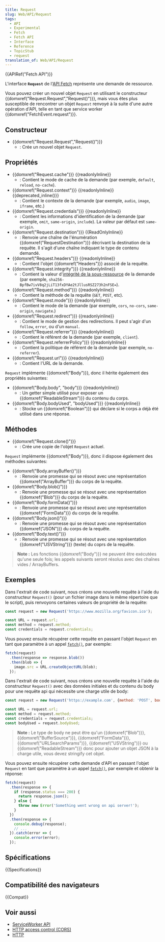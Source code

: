 ```yaml
---
title: Request
slug: Web/API/Request
tags:
  - API
  - Experimental
  - Fetch
  - Fetch API
  - Interface
  - Reference
  - TopicStub
  - request
translation_of: Web/API/Request
---
```


{{APIRef("Fetch API")}}

L'interface **`Request`** de l'[API Fetch](/fr/docs/Web/API/Fetch_API) représente une demande de ressource.

Vous pouvez créer un nouvel objet `Request` en utilisant le constructeur {{domxref("Request.Request","Request()")}}, mais vous êtes plus susceptible de rencontrer un objet `Request` renvoyé à la suite d'une autre opération d'API, telle en tant que service worker {{domxref("FetchEvent.request")}}.

## Constructeur

- {{domxref("Request.Request","Request()")}}
  - : Crée un nouvel objet `Request`.

## Propriétés

- {{domxref("Request.cache")}} {{readonlyInline}}
  - : Contient le mode de cache de la demande (par exemple, `default`, `reload`, `no-cache`).
- {{domxref("Request.context")}} {{readonlyInline}} {{deprecated_inline()}}
  - : Contient le contexte de la demande (par exemple, `audio`, `image`, `iframe`, etc.)
- {{domxref("Request.credentials")}} {{readonlyInline}}
  - : Contient les informations d'identification de la demande (par exemple, `omit`, `same-origin`, `include`). La valeur par défaut est `same-origin`.
- {{domxref("Request.destination")}} {{ReadOnlyInline}}
  - : Renvoie une chaîne de l'énumération {{domxref("RequestDestination")}} décrivant la destination de la requête. Il s'agit d'une chaîne indiquant le type de contenu demandé.
- {{domxref("Request.headers")}} {{readonlyInline}}
  - : Contient l'objet {{domxref("Headers")}} associé de la requête.
- {{domxref("Request.integrity")}} {{readonlyInline}}
  - : Contient la valeur d'[intégrité de la sous-ressource](/fr/docs/Web/Security/Subresource_Integrity) de la demande (par exemple, `sha256-BpfBw7ivV8q2jLiT13fxDYAe2tJllusRSZ273h2nFSE=`).
- {{domxref("Request.method")}} {{readonlyInline}}
  - : Contient la méthode de la requête (`GET`, `POST`, etc).
- {{domxref("Request.mode")}} {{readonlyInline}}
  - : Contient le mode de la demande (par exemple, `cors`, `no-cors`, `same-origin`, `navigate`.)
- {{domxref("Request.redirect")}} {{readonlyinline}}
  - : Contient le mode de gestion des redirections. Il peut s'agir d'un `follow`, `error`, ou d'un `manual`.
- {{domxref("Request.referrer")}} {{readonlyInline}}
  - : Contient le référent de la demande (par exemple, `client`).
- {{domxref("Request.referrerPolicy")}} {{readonlyInline}}
  - : Contient la politique de référent de la demande (par exemple, `no-referrer`).
- {{domxref("Request.url")}} {{readonlyInline}}
  - : Contient l'URL de la demande.

`Request` implémente {{domxref("Body")}}, donc il hérite également des propriétés suivantes:

- {{domxref("Body.body", "body")}} {{readonlyInline}}
  - : Un getter simple utilisé pour exposer un {{domxref("ReadableStream")}} du contenu du corps.
- {{domxref("Body.bodyUsed", "bodyUsed")}} {{readonlyInline}}
  - : Stocke un {{domxref("Boolean")}} qui déclare si le corps a déjà été utilisé dans une réponse.

## Méthodes

- {{domxref("Request.clone()")}}
  - : Crée une copie de l'objet `Request` actuel.

`Request` implémente {{domxref("Body")}}, donc il dispose également des méthodes suivantes:

- {{domxref("Body.arrayBuffer()")}}
  - : Renvoie une promesse qui se résout avec une représentation {{domxref("ArrayBuffer")}} du corps de la requête.
- {{domxref("Body.blob()")}}
  - : Renvoie une promesse qui se résout avec une représentation {{domxref("Blob")}} du corps de la requête.
- {{domxref("Body.formData()")}}
  - : Renvoie une promesse qui se résout avec une représentation {{domxref("FormData")}} du corps de la requếte.
- {{domxref("Body.json()")}}
  - : Renvoie une promesse qui se résout avec une représentation {{domxref("JSON")}} du corps de la requête.
- {{domxref("Body.text()")}}
  - : Renvoie une promesse qui se résout avec une représentation {{domxref("USVString")}} (texte) du coprs de la requête.

> **Note :** Les fonctions {{domxref("Body")}} ne peuvent être exécutées qu'une seule fois; les appels suivants seront résolus avec des chaînes vides / ArrayBuffers.

## Exemples

Dans l'extrait de code suivant, nous créons une nouvelle requête à l'aide du constructeur `Request()` (pour un fichier image dans le même répertoire que le script), puis renvoyons certaines valeurs de propriété de la requête:

```js
const request = new Request('https://www.mozilla.org/favicon.ico');

const URL = request.url;
const method = request.method;
const credentials = request.credentials;
```

Vous pouvez ensuite récupérer cette requête en passant l'objet `Request` en tant que paramètre à un appel [`fetch()`](/fr/docs/Web/API/fetch), par exemple:

```js
fetch(request)
  .then(response => response.blob())
  .then(blob => {
    image.src = URL.createObjectURL(blob);
  });
```

Dans l'extrait de code suivant, nous créons une nouvelle requête à l'aide du constructeur `Request()` avec des données initiales et du contenu du body pour une requête api qui nécessite une charge utile de body:

```js
const request = new Request('https://example.com', {method: 'POST', body: '{"foo": "bar"}'});

const URL = request.url;
const method = request.method;
const credentials = request.credentials;
const bodyUsed = request.bodyUsed;
```

> **Note :** Le type de body ne peut être qu'un {{domxref("Blob")}}, {{domxref("BufferSource")}}, {{domxref("FormData")}}, {{domxref("URLSearchParams")}}, {{domxref("USVString")}} ou {{domxref("ReadableStream")}} donc pour ajouter un objet JSON à la charge utile, vous devez stringify cet objet.

Vous pouvez ensuite récupérer cette demande d'API en passant l'objet `Request` en tant que paramètre à un appel [`fetch()`](/fr/docs/Web/API/fetch), par exemple et obtenir la réponse:

```js
fetch(request)
  .then(response => {
    if (response.status === 200) {
      return response.json();
    } else {
      throw new Error('Something went wrong on api server!');
    }
  })
  .then(response => {
    console.debug(response);
    // ...
  }).catch(error => {
    console.error(error);
  });
```

## Spécifications

{{Specifications}}

## Compatibilité des navigateurs

{{Compat}}

## Voir aussi

- [ServiceWorker API](/fr/docs/Web/API/ServiceWorker_API)
- [HTTP access control (CORS)](/fr/docs/Web/HTTP/Access_control_CORS)
- [HTTP](/fr/docs/Web/HTTP)
